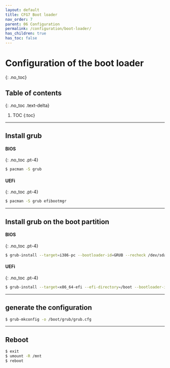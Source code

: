 ```yaml
---
layout: default
title: CFG7 Boot loader
nav_order: 7
parent: 06 Configuration
permalink: /configuration/boot-loader/
has_children: true
has_toc: false
---
```


# Configuration of the boot loader
{: .no_toc}

## Table of contents
{: .no_toc .text-delta}

1. TOC
{:toc}

---

## Install grub

#### BIOS
{: .no_toc .pt-4}

```bash
$ pacman -S grub
```

#### UEFi
{: .no_toc .pt-4}

```bash
$ pacman -S grub efibootmgr
```

---

## Install grub on the boot partition

#### BIOS
{: .no_toc .pt-4}

```bash
$ grub-install --target=i386-pc --bootloader-id=GRUB --recheck /dev/sda
```

#### UEFi
{: .no_toc .pt-4}

```bash
$ grub-install --target=x86_64-efi --efi-directory=/boot --bootloader-id=GRUB --recheck
```

---

## generate the configuration

```bash
$ grub-mkconfig -o /boot/grub/grub.cfg
```

---

## Reboot

```bash
$ exit
$ umount -R /mnt
$ reboot
```
